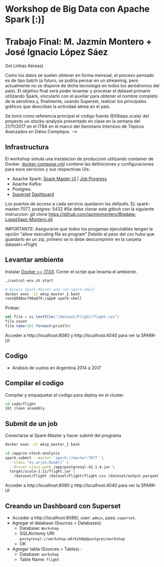 # Workshop de Big Data con Apache Spark [:)]
# Trabajo Final: M. Jazmín Montero + José Ignacio López Sáez

<!---
Se dispone de un dataset con la principal información de los vuelos aterrizados y despegados de los aeropuertos de la República Argentina desde el 01/01/2014 al último trimestre del 2017.

En el mismo (DB_Seminario_Intensivo.txt)se dispone la información de Fecha y Hora de la operación (aterrizaje o despegue), el número de vuelo ("callsign"), la matrícula de la aeronave, un código que identifica el tipo de aeronave, un código que identifica a la aerolínea y el código OACI de origen y el destino.

En otro dataset (DB_Aux_Seminario_Intensivo.txt) se dispone la información del nombre de la aerolínea para cada código (ejemplo: GLO --> Gol Linhas Aéreas)

Como los datos se suelen obtener en forma mensual, el proceso pensado es de tipo batch (a futuro, se podría pensar en un streaming, pero actualmente no se dispone de dicha tecnología en todos los aeródromos del país).
El objetivo final será poder levantar y procesar el dataset primario utilizando Spark, vincularlo con el auxiliar para obtener el nombre completo de la aerolínea y, finalmente, usando Superset, realizar los principales gráficos que describan la actividad aérea en el país.


Se tomó como referencia principal el código fuente (EtlSteps.scala) del proyecto us-stocks-analysis presentado en clase en la semana del 21/11/2017 en el ITBA en el marco del Seminario Intensivo de Tópicos Avanzados en Datos Complejos.
-->

## Infrastructura
El workshop simula una instalacion de produccion utilizando container de Docker.
[docker-compose.yml](docker-compose.yml) contiene las definiciones y configuraciones para esos servicios y sus respectivas UIs:

* Apache Spark: [Spark Master UI](http://localhost:8080) | [Job Progress](http://localhost:4040)
* Apache Kafka:
* Postgres:
* [Superset](http://superset.incubator.apache.org) [Dashboard](http://localhost:8088/)

Los puertos de acceso a cada servicio quedaron los defaults. Ej: spark-master:7077, postgres: 5432
#Se debe clonar este gitbuh con la siguiente instruccion:
git clone https://github.com/jazminmontero/Bigdata-LopezSaez-Montero.git

IMPORTANTE:
Asegurarse que todos los progamas ejecutables tengan la opción "allow executing file as program”
Debido al peso del csv hubo que guardarlo en un zip, primero se lo debe descomprimir en la carpeta dataset>>Flight

## Levantar ambiente
Instalar [Docker >= 17.03](https://www.docker.com/community-edition).
Correr el script que levanta el ambiente.


```bash
./control-env.sh start

# Access Spark-Master and run spark-shell
docker exec -it wksp_master_1 bash
root@588acf96a879:/app# spark-shell
```
Probar:
```scala
val file = sc.textFile("/dataset/Flight/flight.csv")
file.count
file.take(10).foreach(println)
```
Acceder a http://localhost:8080 y http://localhost:4040 para ver la SPARK-UI

## Codigo
* Análisis de vuelos en Argentina 2014 a 2017

## Compilar el codigo
Compilar y empaquetar el codigo para deploy en el cluster

```bash
cd code/flight
sbt clean assembly
```

## Submit de un job
Conectarse al Spark-Master y hacer submit del programa

```bash
docker exec -it wksp_master_1 bash

cd /app/us-stock-analysis
spark-submit --master 'spark://master:7077' \
  --class "es.arjon.RunAll" \
  --driver-class-path /app/postgresql-42.1.4.jar \
  target/scala-2.11/flight.jar \
    /dataset/Flight /dataset/Flight/flight.csv /dataset/output.parquet
```
Acceder a http://localhost:8080 y http://localhost:4040 para ver la SPARK-UI

<!---
```## Usando Spark-SQL
Usando SparkSQL para acceder a los datos en Parquet y hacer analysis interactiva. 
```

```bash
docker exec -it wksp_master_1 bash
spark-shell
```

```scala
import spark.implicits._
val df = spark.read.parquet("/dataset/output.parquet")
df.show

df.createOrReplaceTempView("flight")


```
-->

## Creando un Dashboard con Superset

* Acceder a http://localhost:8088/, user: `admin`, pass: `superset`.
* Agregar el database (Sources > Databases):
  - Database: `Workshop`
  - SQLAlchemy URI: `postgresql://workshop:w0rkzh0p@postgres/workshop`
  - OK
* Agregar tabla (Sources > Tables) :
  - Database: `workshop`
  - Table Name: `flight`
